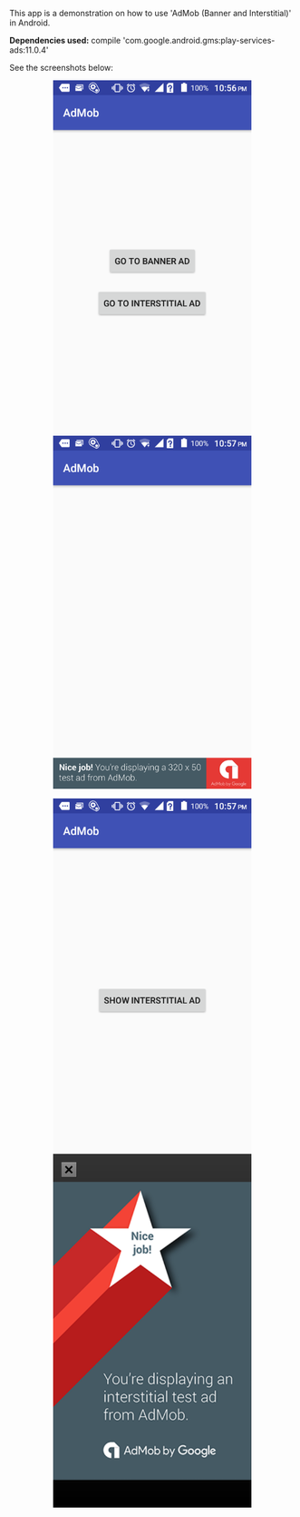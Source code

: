 This app is a demonstration on how to use 'AdMob (Banner and Interstitial)' in Android.<br />

<b>Dependencies used:</b> compile 'com.google.android.gms:play-services-ads:11.0.4'<br />

See the screenshots below:<br />

<p align="center">
  <img src="https://github.com/CodeSpurt/AdMob/blob/master/app/src/main/res/drawable/screenshot_1.png" width="350"/>
  <img src="https://github.com/CodeSpurt/AdMob/blob/master/app/src/main/res/drawable/screenshot_2.png" width="350"/>
</p>

<p align="center">
  <img src="https://github.com/CodeSpurt/AdMob/blob/master/app/src/main/res/drawable/screenshot_3.png" width="350"/>
  <img src="https://github.com/CodeSpurt/AdMob/blob/master/app/src/main/res/drawable/screenshot_4.png" width="350"/>
</p>

